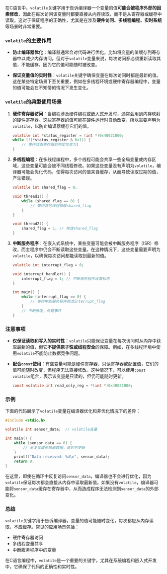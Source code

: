 在C语言中，`volatile`关键字用于告诉编译器一个变量的值**可能会被程序外部的因素修改**，因此在每次访问该变量时都要直接从内存读取，而不是从寄存器或缓存中读取。这对于保证程序的正确性，尤其是在涉及**硬件访问、多线程编程、实时系统**等场景时非常重要。

### `volatile`的主要作用

- **防止编译器优化**：编译器通常会对代码进行优化，比如将变量的值缓存到寄存器中以减少内存访问。但对于`volatile`变量来说，每次访问都必须重新读取其值，不能缓存，因为它的值可能随时被改变。

- **保证变量值的实时性**：`volatile`关键字确保变量在每次访问时都是最新的值。这在某些特定场景下至关重要，例如在多线程环境或硬件寄存器编程中，变量的值可能会在不知情的情况下发生变化。

### `volatile`的典型使用场景

1. **硬件寄存器访问**：当编程涉及硬件编程或嵌入式开发时，通常会用到内存映射的硬件寄存器。这些寄存器的值可能在硬件运行时自动改变，所以需要声明为`volatile`，以防止编译器缓存它们的值。

   ```c
   volatile int *status_register = (int *)0x40021000;
   while (!(*status_register & 0x1)) {
       // 等待状态寄存器的特定位变为1
   }
   ```

2. **多线程编程**：在多线程编程中，多个线程可能会共享一些全局变量或内存区域，这些变量可能会被不同线程修改。如果这些变量没有声明为`volatile`，编译器可能会优化代码，使得每次访问的值来自缓存，从而导致读取过期的值，产生错误。

   ```c
   volatile int shared_flag = 0;
   
   void thread1() {
       while (shared_flag == 0) {
           // 等待其他线程修改shared_flag
       }
   }
   
   void thread2() {
       shared_flag = 1; // 修改shared_flag
   }
   ```

3. **中断服务程序**：在嵌入式系统中，某些变量可能会被中断服务程序（ISR）修改，而主程序中仍会不断读取这些变量。在这种情况下，这些变量需要声明为`volatile`，以确保每次访问都能读取到最新的值。

   ```c
   volatile int interrupt_flag = 0;
   
   void interrupt_handler() {
       interrupt_flag = 1; // 中断服务程序设置标志
   }
   
   int main() {
       while (interrupt_flag == 0) {
           // 等待中断服务程序修改interrupt_flag
       }
       // 中断触发，处理事件
   }
   ```

### 注意事项

- **仅保证读取和写入的实时性**：`volatile`只能保证变量在每次访问时从内存中获取最新的值，但它**不提供原子性或线程安全**的保障。例如，在多线程环境中使用`volatile`不能防止数据竞争问题。

- **配合`const`使用**：有些变量可能是硬件寄存器、只读寄存器或配置值，它们的值可能随时改变，但程序无法直接修改。这种情况下，可以使用`const volatile`组合，表示该变量是只读的，但仍可能随时更新。

   ```c
   const volatile int read_only_reg = *(int *)0x40021000;
   ```

### 示例

下面的代码展示了`volatile`变量在编译器优化和非优化情况下的差异：

```c
#include <stdio.h>

volatile int sensor_data;  // volatile变量

int main() {
    while (sensor_data == 0) {
        // 反复读取传感器数据，直到它更新
    }
    printf("Data received: %d\n", sensor_data);
    return 0;
}
```

在这里，即使在循环中反复访问`sensor_data`，编译器也不会进行优化，因为`volatile`保证每次都会直接从内存中读取最新值。如果没有`volatile`，编译器可能将`sensor_data`缓存在寄存器中，从而造成程序无法检测到`sensor_data`的外部变化。

### 总结

`volatile`关键字用于告诉编译器，变量的值可能随时变化，每次都应从内存读取，不应缓存。常见的应用场景包括：

- 硬件寄存器访问
- 多线程变量共享
- 中断服务程序中的变量

在C语言编程中，`volatile`是一个重要的关键字，尤其在系统编程和嵌入式开发中，它确保了代码的正确性和实时性。
